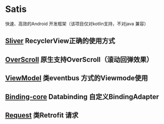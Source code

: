 # Satis
快速、高效的Android 开发框架（该项目仅对kotlin支持，不对java 兼容）

## [Sliver](https://github.com/sunshaobei/Satis/blob/master/sliver/README.md) RecyclerView正确的使用方式

## [OverScroll](https://github.com/sunshaobei/Satis/tree/master/overscroll#readme) 原生支持OverScroll（滚动回弹效果）

## [ViewModel](https://github.com/sunshaobei/Satis/tree/master/viewmodel-processor/README.md) 类eventbus 方式的Viewmode使用

## [Binding-core](https://github.com/sunshaobei/Satis/tree/master/binding-core/README.md) Databinding 自定义BindingAdapter 

## [Request]() 类Retrofit 请求

